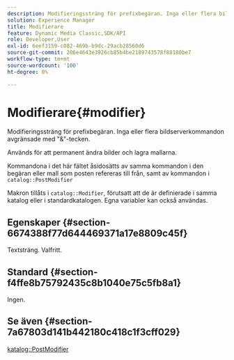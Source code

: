 ```yaml
---
description: Modifieringssträng för prefixbegäran. Inga eller flera bildserverkommandon avgränsade med "&"-tecken.
solution: Experience Manager
title: Modifierare
feature: Dynamic Media Classic,SDK/API
role: Developer,User
exl-id: 6eef3159-c082-469b-b9dc-29acb28560d6
source-git-commit: 206e4643e3926cb85b4be2189743578f88180be7
workflow-type: tm+mt
source-wordcount: '100'
ht-degree: 0%

---
```


# Modifierare{#modifier}

Modifieringssträng för prefixbegäran. Inga eller flera bildserverkommandon avgränsade med &quot;&amp;&quot;-tecken.

Används för att permanent ändra bilder och lagra mallarna.

Kommandona i det här fältet åsidosätts av samma kommandon i den begäran eller mall som posten refereras till från, samt av kommandon i `catalog::PostModifier`

Makron tillåts i `catalog::Modifier`, förutsatt att de är definierade i samma katalog eller i standardkatalogen. Egna variabler kan också användas.

## Egenskaper {#section-6674388f77d644469371a17e8809c45f}

Textsträng. Valfritt.

## Standard {#section-f4ffe8b75792435c8b1040e75c5fb8a1}

Ingen.

## Se även {#section-7a67803d141b442180c418c1f3cff029}

[katalog::PostModifier](../../../../../../is-api/image-catalog/image-serving-api-ref/c-image-catalog-reference/c-image-svg-data-reference/c-image-data-reference/r-postmodifier-cat.md#reference-4bc3738a812b4e7c8a180e27bfbd770b)
